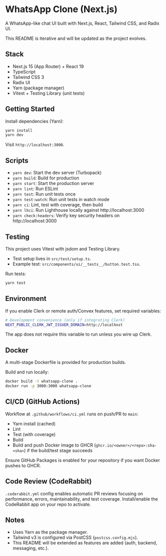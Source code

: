 # WhatsApp Clone (Next.js)

A WhatsApp-like chat UI built with Next.js, React, Tailwind CSS, and Radix UI.

This README is iterative and will be updated as the project evolves.

## Stack

- Next.js 15 (App Router) + React 19
- TypeScript
- Tailwind CSS 3
- Radix UI
- Yarn (package manager)
- Vitest + Testing Library (unit tests)

## Getting Started

Install dependencies (Yarn):

```bash
yarn install
yarn dev
```

Visit `http://localhost:3000`.

## Scripts

- `yarn dev`: Start the dev server (Turbopack)
- `yarn build`: Build for production
- `yarn start`: Start the production server
- `yarn lint`: Run ESLint
- `yarn test`: Run unit tests once
- `yarn test:watch`: Run unit tests in watch mode
- `yarn ci`: Lint, test with coverage, then build
- `yarn lhci`: Run Lighthouse locally against http://localhost:3000
- `yarn check:headers`: Verify key security headers on http://localhost:3000

## Testing

This project uses Vitest with jsdom and Testing Library.

- Test setup lives in `src/test/setup.ts`.
- Example test: `src/components/ui/__tests__/button.test.tsx`.

Run tests:

```bash
yarn test
```

## Environment

If you enable Clerk or remote auth/Convex features, set required variables:

```bash
# Development convenience (only if integrating Clerk)
NEXT_PUBLIC_CLERK_JWT_ISSUER_DOMAIN=http://localhost
```

The app does not require this variable to run unless you wire up Clerk.

## Docker

A multi-stage Dockerfile is provided for production builds.

Build and run locally:

```bash
docker build -t whatsapp-clone .
docker run -p 3000:3000 whatsapp-clone
```

## CI/CD (GitHub Actions)

Workflow at `.github/workflows/ci.yml` runs on push/PR to `main`:

- Yarn install (cached)
- Lint
- Test (with coverage)
- Build
- Build and push Docker image to GHCR (`ghcr.io/<owner>/<repo>:sha-<sha>`) if the build/test stage succeeds

Ensure GitHub Packages is enabled for your repository if you want Docker pushes to GHCR.

## Code Review (CodeRabbit)

`.coderabbit.yml` config enables automatic PR reviews focusing on performance, errors, maintainability, and test coverage. Install/enable the CodeRabbit app on your repo to activate.

## Notes

- Uses Yarn as the package manager.
- Tailwind v3 is configured via PostCSS (`postcss.config.mjs`).
- This README will be extended as features are added (auth, backend, messaging, etc.).
